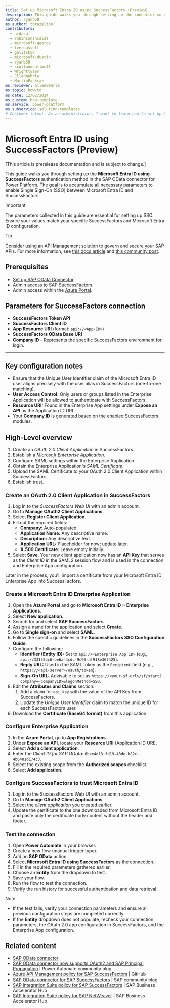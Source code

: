```yaml
---
title: Set up Microsoft Entra ID using SuccessFactors (Preview)
description: This guide walks you through setting up the connector so your users can access SAP SuccessFactors data using their Microsoft Entra ID for authentication.​
author: ryanb58
ms.author: tbrazelton
contributors:
  - hidasa
  - robinsonshields
  - microsoft-george
  - tverhasselt
  - galitskyd
  - microsoft-dustin
  - ryanb58
  - scottwoodallmsft
  - Wrighttyler
  - EllenWehrle
  - MartinPankraz
ms.reviewer: ellenwehrle
ms.topic: how-to
ms.date: 12/02/2024
ms.custom: bap-template
ms.service: power-platform
ms.subservice: solution-templates
# Customer intent: As an administrator, I want to learn how to set up Microsoft Entra ID using SuccessFactors, so that users can use single sign-on (SSO).
---
```


# Microsoft Entra ID using SuccessFactors (Preview)

[This article is prerelease documentation and is subject to change.]

This guide walks you through setting up the **Microsoft Entra ID using SuccessFactors** authentication method in the SAP OData connector for Power Platform. The goal is to accumulate all necessary parameters to enable Single Sign-On (SSO) between Microsoft Entra ID and SuccessFactors.

> [!IMPORTANT]
> The parameters collected in this guide are essential for setting up SSO. Ensure your values match your specific SuccessFactors and Microsoft Entra ID configuration.

> [!TIP]
> Consider using an API Management solution to govern and secure your SAP APIs. For more information, see [this docs article](entra-id-apim-oauth.md) and [this community post](https://community.sap.com/t5/technology-blogs-by-members/perform-sap-principal-propagation-with-microsoft-entra-id-for-sap/ba-p/13860532).

## Prerequisites

- [Set up SAP OData Connector](sap-odata-connector.md).
- Admin access to SAP SuccessFactors.
- Admin access within the [Azure Portal](https://aka.ms/azure).

## Parameters for SuccessFactors connection

- **SuccessFactors Token API**
- **SuccessFactors Client ID**
- **App Resource URI** (format: `api://<App-ID>`)
- **SuccessFactors OData Base URI**
- **Company ID** - Represents the specific SuccessFactors environment for login.

---

## Key configuration notes

- Ensure that the Unique User Identifier claim of the Microsoft Entra ID user aligns precisely with the user alias in SuccessFactors (one-to-one matching).
- **User Access Control:** Only users or groups listed in the Enterprise Application will be allowed to authenticate with SuccessFactors.
- **Resource URI:** Found in the Enterprise App settings under **Expose an API** as the Application ID URI.
- Your **Company ID** is generated based on the enabled SuccessFactors modules.

## High-Level overview

1. Create an *OAuth 2.0 Client Application* in SuccessFactors.
2. Establish a *Microsoft Enterprise Application*.
3. Configure *SAML* settings within the Enterprise Application.
4. Obtain the Enterprise Application's *SAML Certificate*.
5. Upload the SAML Certificate to your OAuth 2.0 Client Application within SuccessFactors.
6. Establish trust.

### Create an OAuth 2.0 Client Application in SuccessFactors

1. Log in to the *SuccessFactors Web UI* with an admin account.
2. Go to **Manage OAuth2 Client Applications**.
3. Select **Register Client Application**.
4. Fill out the required fields:
   - **Company:** Auto-populated.
   - **Application Name:** Any descriptive name.
   - **Description:** Any descriptive text.
   - **Application URL:** Placeholder for now; update later.
   - **X.509 Certificate:** Leave empty initially.
5. Select **Save**. Your new client application now has an **API Key** that serves as the *Client ID* in the SAML2 session flow and is used in the connection and Enterprise App configuration.

Later in the process, you'll import a certificate from your Microsoft Entra ID Enterprise App into SuccessFactors.

### Create a Microsoft Entra ID Enterprise Application

1. Open the **Azure Portal** and go to **Microsoft Entra ID** > **Enterprise Applications**.
1. Select **New application**.
1. Search for and select  **SAP SuccessFactors**.
1. Assign a name for the application and select **Create**.
1. Go to **Single sign-on** and select **SAML**.
1. Follow the specific guidelines in the **SuccessFactors SSO Configuration Guide**.
1. Configure the following:
   - **Identifier (Entity ID):** Set to `api://<Enterprise App ID>` (e.g., `api://33135bc6-be6a-4cdc-9c96-af918e367425`).
   - **Reply URL:** Used in the SAML token as the `Recipient` field (e.g., `https://<api-server>/oauth/token`).
   - **Sign-On URL:** Advisable to set as `https://<your-sf-url>/sf/start?company=<CompanyID>&logonMethod=SSO`.
1. Edit the **Attributes and Claims** section:
    1. Add a claim for `api_key` with the value of the API Key from SuccessFactors.
    1. Update the *Unique User Identifier* claim to match the unique ID for each SuccessFactors user.
1. Download the **Certificate (Base64 format)** from this application.

### Configure Enterprise Application

1. In the **Azure Portal**, go to **App Registrations**.
2. Under **Expose an API**, locate your **Resource URI** (Application ID URI).
3. Select **Add a client application**.
4. Enter the *Client ID for SAP OData*: `6bee4d13-fd19-43de-b82c-4b6401d174c3`.
5. Select the existing scope from the **Authorized scopes** checklist.
6. Select **Add application**.

### Configure SuccessFactors to trust Microsoft Entra ID

1. Log in to the SuccessFactors Web UI with an admin account.
2. Go to **Manage OAuth2 Client Applications**.
3. Select the *client application* you created earlier.
4. Update the certificate to the one downloaded from Microsoft Entra ID and paste only the certificate body content without the header and footer.

### Test the connection

1. Open **Power Automate** in your browser.
2. Create a new flow (manual trigger type).
3. Add an **SAP OData** action.
4. Select **Microsoft Entra ID using SuccessFactors** as the connection.
5. Fill in the required parameters gathered earlier.
6. Choose an **Entity** from the dropdown to test.
7. Save your flow.
8. Run the flow to test the connection.
9. Verify the run history for successful authentication and data retrieval.

> [!NOTE]
>
> - If the test fails, verify your connection parameters and ensure all previous configuration steps are completed correctly. 
> - If the **Entity** dropdown does not populate, recheck your connection parameters, the OAuth 2.0 app configuration in SuccessFactors, and the Enterprise App configuration.

## Related content

- [SAP OData connector](/connectors/sapodata/)
- [SAP OData connector now supports OAuth2 and SAP Principal Propagation](https://community.powerplatform.com/blogs/post/?postid=c6a609ab-3556-ef11-a317-6045bda95bf0) | Power Automate community blog
- [Azure API Management policy for SAP SuccessFactors](https://github.com/Azure/api-management-policy-snippets/blob/master/examples/Request%20OAuth2%20access%20token%20from%20SuccessFactors%20using%20AAD%20JWT%20token.xml) | GitHub
- [SAP OData connector for SAP SuccessFactors](https://community.sap.com/t5/technology-blogs-by-members/perform-sap-principal-propagation-with-microsoft-entra-id-for-sap/ba-p/13860532) | SAP community blog
- [SAP Integration Suite policy for SAP SuccessFactors](https://api.sap.com/policytemplate/SuccessFactors_Principal_Propagation_via_Entra_Id) | SAP Business Accelerator Hub
- [SAP Integration Suite policy for SAP NetWeaver](https://api.sap.com/policytemplate/Principal_Propagation_via_Entra_Id) | SAP Business Accelerator Hub

